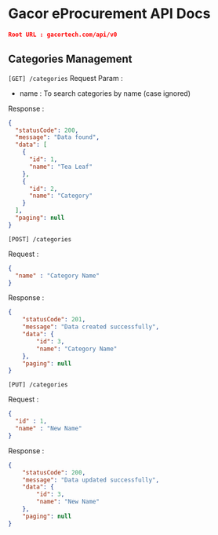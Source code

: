 # Gacor eProcurement API Docs
```json
Root URL : gacortech.com/api/v0
```
## Categories Management
```[GET] /categories```
Request Param :
- name : To search categories by name (case ignored)

Response :
```json
{
  "statusCode": 200,
  "message": "Data found",
  "data": [
    {
      "id": 1,
      "name": "Tea Leaf"
    },
    {
      "id": 2,
      "name": "Category"
    }
  ],
  "paging": null
}
```

```[POST] /categories```

Request :
```json
{
  "name" : "Category Name"
}
```

Response :
```json
{
    "statusCode": 201,
    "message": "Data created successfully",
    "data": {
        "id": 3,
        "name": "Category Name"
    },
    "paging": null
}
```

```[PUT] /categories```

Request :
```json
{
  "id" : 1,
  "name" : "New Name"
}
```

Response :
```json
{
    "statusCode": 200,
    "message": "Data updated successfully",
    "data": {
        "id": 3,
        "name": "New Name"
    },
    "paging": null
}
```